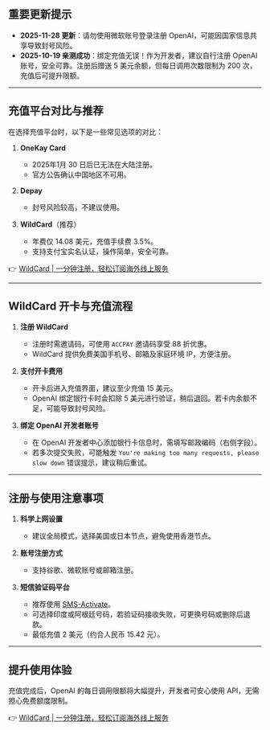 ## 重要更新提示

- **2025-11-28 更新**：请勿使用微软账号登录注册 OpenAI，可能因国家信息共享导致封号风险。
- **2025-10-19 亲测成功**：绑定充值无误！作为开发者，建议自行注册 OpenAI 账号，安全可靠。注册后赠送 5 美元余额，但每日调用次数限制为 200 次，充值后可提升限额。

---

## 充值平台对比与推荐

在选择充值平台时，以下是一些常见选项的对比：

1. **OneKay Card**  
   - 2025年1月 30 日后已无法在大陆注册。
   - 官方公告确认中国地区不可用。

2. **Depay**  
   - 封号风险较高，不建议使用。

3. **WildCard**（推荐）  
   - 年费仅 14.08 美元，充值手续费 3.5%。  
   - 支持支付宝实名认证，操作简单，安全可靠。

👉 [WildCard | 一分钟注册，轻松订阅海外线上服务](https://bit.ly/bewildcard)

---

## WildCard 开卡与充值流程

1. **注册 WildCard**  
   - 注册时需邀请码，可使用 `ACCPAY` 邀请码享受 88 折优惠。  
   - WildCard 提供免费美国手机号、邮箱及家庭环境 IP，方便注册。

2. **支付开卡费用**  
   - 开卡后进入充值界面，建议至少充值 15 美元。  
   - OpenAI 绑定银行卡时会扣除 5 美元进行验证，稍后退回。若卡内余额不足，可能导致封号风险。

3. **绑定 OpenAI 开发者账号**  
   - 在 OpenAI 开发者中心添加银行卡信息时，需填写邮政编码（右侧字段）。  
   - 若多次提交失败，可能触发 `You're making too many requests, please slow down` 错误提示，建议稍后重试。

---

## 注册与使用注意事项

1. **科学上网设置**  
   - 建议全局模式，选择美国或日本节点，避免使用香港节点。

2. **账号注册方式**  
   - 支持谷歌、微软账号或邮箱注册。

3. **短信验证码平台**  
   - 推荐使用 [SMS-Activate](https://sms-activate.org/cn)。  
   - 可选择印度或阿根廷号码，若验证码接收失败，可更换号码或删除后退款。  
   - 最低充值 2 美元（约合人民币 15.42 元）。

---

## 提升使用体验

充值完成后，OpenAI 的每日调用限额将大幅提升，开发者可安心使用 API，无需担心免费额度限制。

👉 [WildCard | 一分钟注册，轻松订阅海外线上服务](https://bit.ly/bewildcard)